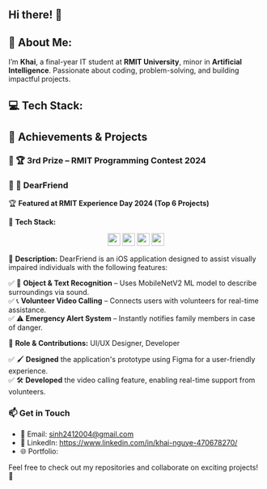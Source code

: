 ## Hi there! 👋  

## 💫 About Me:
I’m **Khai**, a final-year IT student at **RMIT University**, minor in **Artificial Intelligence**. Passionate about coding, problem-solving, and building impactful projects.

## 💻 Tech Stack:


## 🚀 Achievements & Projects 
### 🔹  🏆 **3rd Prize** – RMIT Programming Contest 2024  
### 🔹  📱 DearFriend

🏆 **Featured at RMIT Experience Day 2024 (Top 6 Projects)**  

🚀 **Tech Stack:**  
<p align="center">
  <img src="https://img.shields.io/badge/Swift-FA7343?style=flat&logo=swift&logoColor=white" height="25">
  <img src="https://img.shields.io/badge/SwiftUI-007AFF?style=flat&logo=swift&logoColor=white" height="25">
  <img src="https://img.shields.io/badge/Git-F05032?style=flat&logo=git&logoColor=white" height="25">
  <img src="https://img.shields.io/badge/MobileNetV2-00C853?style=flat" height="25">
</p>

📌 **Description:**  DearFriend is an iOS application designed to assist visually impaired individuals with the following features:  

✅ 🎯 **Object & Text Recognition** – Uses MobileNetV2 ML model to describe surroundings via sound.  
✅ 📞 **Volunteer Video Calling** – Connects users with volunteers for real-time assistance.  
✅ ⚠️ **Emergency Alert System** – Instantly notifies family members in case of danger.  

🎨 **Role & Contributions:**  UI/UX Designer, Developer     
                                                         
✅ 🖌 **Designed** the application's prototype using Figma for a user-friendly experience.  
✅ 🛠 **Developed** the video calling feature, enabling real-time support from volunteers.  


### 📫 Get in Touch  
- 📧 Email: sinh2412004@gmail.com
- 🔗 LinkedIn: https://www.linkedin.com/in/khai-nguye-470678270/
- 🌐 Portfolio: 

Feel free to check out my repositories and collaborate on exciting projects! 🚀  
